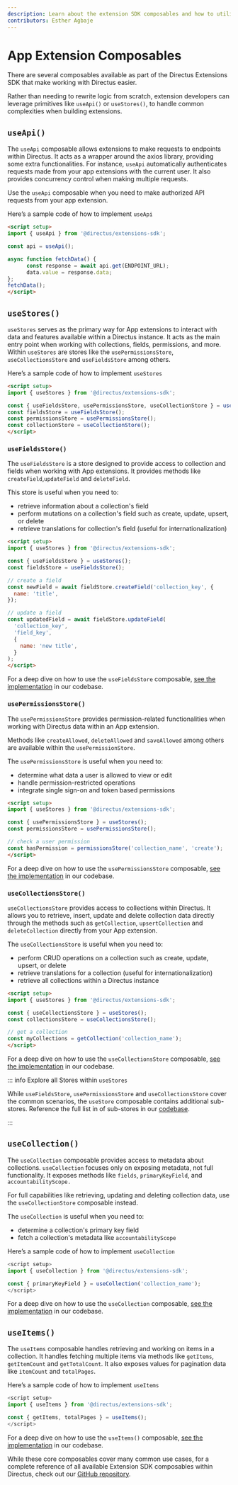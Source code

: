 ```yaml
---
description: Learn about the extension SDK composables and how to utilize them when developing custom extensions.
contributors: Esther Agbaje
---
```


# App Extension Composables

There are several composables available as part of the Directus Extensions SDK that make working with Directus easier.

Rather than needing to rewrite logic from scratch, extension developers can leverage primitives like `useApi()` or
`useStores()`, to handle common complexities when building extensions.

## `useApi()`

The `useApi` composable allows extensions to make requests to endpoints within Directus. It acts as a wrapper around the
axios library, providing some extra functionalities. For instance, `useApi` automatically authenticates requests made
from your app extensions with the current user. It also provides concurrency control when making multiple requests.

Use the `useApi` composable when you need to make authorized API requests from your app extension.

Here’s a sample code of how to implement `useApi`

```html
<script setup>
import { useApi } from '@directus/extensions-sdk';

const api = useApi();

async function fetchData() {
      const response = await api.get(ENDPOINT_URL);
      data.value = response.data;
};
fetchData();
</script>
```

## `useStores()`

`useStores` serves as the primary way for App extensions to interact with data and features available within a Directus
instance. It acts as the main entry point when working with collections, fields, permissions, and more. Within
`useStores` are stores like the `usePermissionsStore`, `useCollectionsStore` and `useFieldsStore` among others.

Here’s a sample code of how to implement `useStores`

```html
<script setup>
import { useStores } from '@directus/extensions-sdk';

const { useFieldsStore, usePermissionsStore, useCollectionStore } = useStores();
const fieldsStore = useFieldsStore();
const permissionsStore = usePermissionsStore();
const collectionStore = useCollectionStore();
</script>
```

### `useFieldsStore()`

The `useFieldsStore` is a store designed to provide access to collection and fields when working with App extensions. It
provides methods like `createField`,`updateField` and `deleteField`.

This store is useful when you need to:

- retrieve information about a collection's field
- perform mutations on a collection's field such as create, update, upsert, or delete
- retrieve translations for collection's field (useful for internationalization)

```html
<script setup>
import { useStores } from '@directus/extensions-sdk';

const { useFieldsStore } = useStores();
const fieldsStore = useFieldsStore();

// create a field
const newField = await fieldStore.createField('collection_key', {
  name: 'title',
});

// update a field
const updatedField = await fieldStore.updateField(
  'collection_key',
  'field_key',
  {
    name: 'new title',
  }
);
</script>
```

For a deep dive on how to use the `useFieldsStore` composable,
[see the implementation](https://github.com/directus/directus/blob/main/app/src/stores/fields.ts#L69) in our codebase.

### `usePermissionsStore()`

The `usePermissionsStore` provides permission-related functionalities when working with Directus data within an App
extension.

Methods like `createAllowed`, `deleteAllowed` and `saveAllowed` among others are available within the
`usePermissionStore`.

The `usePermissionsStore` is useful when you need to:

- determine what data a user is allowed to view or edit
- handle permission-restricted operations
- integrate single sign-on and token based permissions

```html
<script setup>
import { useStores } from '@directus/extensions-sdk';

const { usePermissionsStore } = useStores();
const permissionsStore = usePermissionsStore();

// check a user permission
const hasPermission = permissionsStore('collection_name', 'create');
</script>
```

For a deep dive on how to use the `usePermissionsStore` composable,
[see the implementation](https://github.com/directus/directus/blob/main/app/src/stores/permissions.ts#L9) in our
codebase.

### `useCollectionsStore()`

`useCollectionsStore` provides access to collections within Directus. It allows you to retrieve, insert, update and
delete collection data directly through the methods such as `getCollection`, `upsertCollection` and `deleteCollection`
directly from your App extension.

The `useCollectionsStore` is useful when you need to:

- perform CRUD operations on a collection such as create, update, upsert, or delete
- retrieve translations for a collection (useful for internationalization)
- retrieve all collections within a Directus instance

```html
<script setup>
import { useStores } from '@directus/extensions-sdk';

const { useCollectionsStore } = useStores();
const collectionsStore = useCollectionsStore();

// get a collection
const myCollections = getCollection('collection_name');
</script>
```

For a deep dive on how to use the `useCollectionsStore` composable,
[see the implementation](https://github.com/directus/directus/blob/main/app/src/stores/collections.ts#L16) in our
codebase.

::: info Explore all Stores within `useStores`

While `useFieldsStore`, `usePermissionsStore` and `useCollectionsStore` cover the common scenarios, the `useStore`
composable contains additional sub-stores. Reference the full list in of sub-stores in our
[codebase](https://github.com/directus/directus/blob/main/app/src/composables/use-system.ts).

:::

## `useCollection()`

The `useCollection` composable provides access to metadata about collections. `useCollection` focuses only on exposing
metadata, not full functionality. It exposes methods like `fields`, `primaryKeyField`, and `accountabilityScope.`

For full capabilities like retrieving, updating and deleting collection data, use the `useCollectionStore` composable
instead.

The `useCollection` is useful when you need to:

- determine a collection's primary key field
- fetch a collection's metadata like `accountabilityScope`

Here’s a sample code of how to implement `useCollection`

```ts
<script setup>
import { useCollection } from '@directus/extensions-sdk';

const { primaryKeyField } = useCollection('collection_name');
</script>
```

For a deep dive on how to use the `useCollection` composable,
[see the implementation](https://github.com/directus/directus/blob/main/packages/composables/src/use-collection.ts) in
our codebase.

## `useItems()`

The `useItems` composable handles retrieving and working on items in a collection. It handles fetching multiple items
via methods like `getItems`, `getItemCount` and `getTotalCount`. It also exposes values for pagination data like
`itemCount` and `totalPages`.

Here’s a sample code of how to implement `useItems`

```ts
<script setup>
import { useItems } from '@directus/extensions-sdk';

const { getItems, totalPages } = useItems();
</script>
```

For a deep dive on how to use the `useItems()` composable,
[see the implementation](https://github.com/directus/directus/blob/main/packages/composables/src/use-items.ts#L39) in
our codebase.

While these core composables cover many common use cases, for a complete reference of all available Extension SDK
composables within Directus, check out our
[GitHub repository](https://github.com/directus/directus/blob/main/app/src/composables/use-system.ts).
